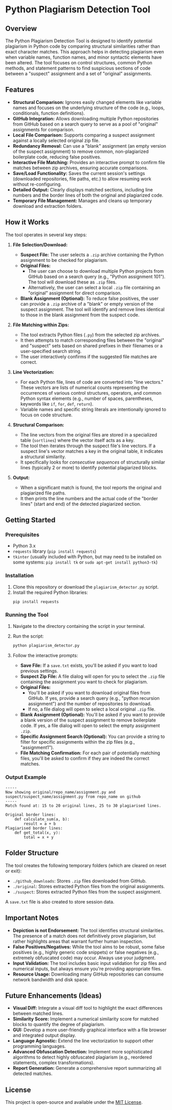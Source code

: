 # Python Plagiarism Detection Tool

## Overview

The Python Plagiarism Detection Tool is designed to identify potential plagiarism in Python code by comparing structural similarities rather than exact character matches. This approach helps in detecting plagiarism even when variable names, function names, and minor syntactic elements have been altered. The tool focuses on control structures, common Python methods, and statement patterns to find suspicious sections of code between a "suspect" assignment and a set of "original" assignments.

## Features

-   **Structural Comparison:** Ignores easily changed elements like variable names and focuses on the underlying structure of the code (e.g., loops, conditionals, function definitions).
-   **GitHub Integration:** Allows downloading multiple Python repositories from GitHub based on a search query to serve as a pool of "original" assignments for comparison.
-   **Local File Comparison:** Supports comparing a suspect assignment against a locally selected original zip file.
-   **Redundancy Removal:** Can use a "blank" assignment (an empty version of the suspect assignment) to remove common, non-plagiarized boilerplate code, reducing false positives.
-   **Interactive File Matching:** Provides an interactive prompt to confirm file matches between zip archives, ensuring accurate comparisons.
-   **Save/Load Functionality:** Saves the current session's settings (downloaded repositories, file paths, etc.) to allow resuming work without re-configuring.
-   **Detailed Output:** Clearly displays matched sections, including line numbers and the border lines of both the original and plagiarized code.
-   **Temporary File Management:** Manages and cleans up temporary download and extraction folders.

## How it Works

The tool operates in several key steps:

1.  **File Selection/Download:**
    *   **Suspect File:** The user selects a `.zip` archive containing the Python assignment to be checked for plagiarism.
    *   **Original Files:**
        *   The user can choose to download multiple Python projects from GitHub based on a search query (e.g., "Python assignment 101"). The tool will download these as `.zip` files.
        *   Alternatively, the user can select a local `.zip` file containing an "original" assignment for direct comparison.
    *   **Blank Assignment (Optional):** To reduce false positives, the user can provide a `.zip` archive of a "blank" or empty version of the suspect assignment. The tool will identify and remove lines identical to those in the blank assignment from the suspect code.

2.  **File Matching within Zips:**
    *   The tool extracts Python files (`.py`) from the selected zip archives.
    *   It then attempts to match corresponding files between the "original" and "suspect" sets based on shared prefixes in their filenames or a user-specified search string.
    *   The user interactively confirms if the suggested file matches are correct.

3.  **Line Vectorization:**
    *   For each Python file, lines of code are converted into "line vectors." These vectors are lists of numerical counts representing the occurrences of various control structures, operators, and common Python syntax elements (e.g., number of spaces, parentheses, keywords like `if`, `for`, `def`, `return`).
    *   Variable names and specific string literals are intentionally ignored to focus on code structure.

4.  **Structural Comparison:**
    *   The line vectors from the original files are stored in a specialized table (`sortlines`) where the vector itself acts as a key.
    *   The tool then iterates through the suspect file's line vectors. If a suspect line's vector matches a key in the original table, it indicates a structural similarity.
    *   It specifically looks for *consecutive sequences* of structurally similar lines (typically 2 or more) to identify potential plagiarized blocks.

5.  **Output:**
    *   When a significant match is found, the tool reports the original and plagiarized file paths.
    *   It then prints the line numbers and the actual code of the "border lines" (start and end) of the detected plagiarized section.

## Getting Started

### Prerequisites

-   Python 3.x
-   `requests` library (`pip install requests`)
-   `tkinter` (usually included with Python, but may need to be installed on some systems: `pip install tk` or `sudo apt-get install python3-tk`)

### Installation

1.  Clone this repository or download the `plagiarism_detector.py` script.
2.  Install the required Python libraries:
    ```bash
    pip install requests
    ```

### Running the Tool

1.  Navigate to the directory containing the script in your terminal.
2.  Run the script:
    ```bash
    python plagiarism_detector.py
    ```

3.  Follow the interactive prompts:
    *   **Save File:** If a `save.txt` exists, you'll be asked if you want to load previous settings.
    *   **Suspect Zip File:** A file dialog will open for you to select the `.zip` file containing the assignment you want to check for plagiarism.
    *   **Original Files:**
        *   You'll be asked if you want to download original files from GitHub. If yes, provide a search query (e.g., "python recursion assignment") and the number of repositories to download.
        *   If no, a file dialog will open to select a local original `.zip` file.
    *   **Blank Assignment (Optional):** You'll be asked if you want to provide a blank version of the suspect assignment to remove boilerplate code. If yes, a file dialog will open to select the empty assignment `.zip`.
    *   **Specific Assignment Search (Optional):** You can provide a string to filter for specific assignments within the zip files (e.g., "assignment1").
    *   **File Matching Confirmation:** For each pair of potentially matching files, you'll be asked to confirm if they are indeed the correct matches.

### Output Example

```
-----
Now showing original/repo_name/assignment.py and suspect/suspect_name/assignment.py from repo_name on github
-----
Match found at: 15 to 20 original lines, 25 to 30 plagiarised lines.

Original border lines:
    def calculate_sum(a, b):
        result = a + b
Plagiarised border lines:
    def get_total(x, y):
        total = x + y
```

## Folder Structure

The tool creates the following temporary folders (which are cleared on reset or exit):

-   `./github_downloads`: Stores `.zip` files downloaded from GitHub.
-   `./original`: Stores extracted Python files from the original assignments.
-   `./suspect`: Stores extracted Python files from the suspect assignment.

A `save.txt` file is also created to store session data.

## Important Notes

*   **Depiction is not Endorsement:** The tool identifies structural similarities. The presence of a match does not definitively prove plagiarism, but rather highlights areas that warrant further human inspection.
*   **False Positives/Negatives:** While the tool aims to be robust, some false positives (e.g., highly generic code snippets) or false negatives (e.g., extremely obfuscated code) may occur. Always use your judgment.
*   **Input Validation:** The tool includes basic input validation for zip files and numerical inputs, but always ensure you're providing appropriate files.
*   **Resource Usage:** Downloading many GitHub repositories can consume network bandwidth and disk space.

## Future Enhancements (Ideas)

*   **Visual Diff:** Integrate a visual diff tool to highlight the exact differences between matched lines.
*   **Similarity Score:** Implement a numerical similarity score for matched blocks to quantify the degree of plagiarism.
*   **GUI:** Develop a more user-friendly graphical interface with a file browser and integrated output display.
*   **Language Agnostic:** Extend the line vectorization to support other programming languages.
*   **Advanced Obfuscation Detection:** Implement more sophisticated algorithms to detect highly obfuscated plagiarism (e.g., reordered statements, complex transformations).
*   **Report Generation:** Generate a comprehensive report summarizing all detected matches.

## License

This project is open-source and available under the [MIT License](LICENSE).